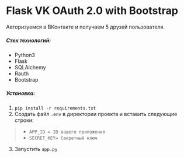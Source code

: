 # **Flask VK OAuth 2.0 with Bootstrap**

Авторизуемся в ВКонтакте и получаем 5 друзей пользователя.

##### **Стек технологий:**
* Python3
* Flask
* SQLAlchemy
* Rauth
* Bootstrap

##### **Установка:**
1. `pip install -r requirements.txt`
2. Создать файл `.env` в директории проекта и вставить следующие строки:
> * `APP_ID = ID вашего приложения`
> * `SECRET_KEY= Секретный ключ`

3. Запустить `app.py`
